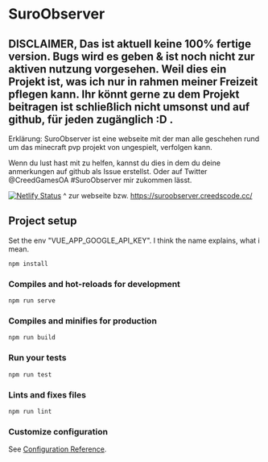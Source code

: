 # SuroObserver
## DISCLAIMER, Das ist aktuell keine 100% fertige version. Bugs wird es geben & ist noch nicht zur aktiven nutzung vorgesehen. Weil dies ein Projekt ist, was ich nur in rahmen meiner Freizeit pflegen kann. Ihr könnt gerne zu dem Projekt beitragen ist schließlich nicht umsonst und auf github, für jeden zugänglich :D .

Erklärung: 
SuroObserver ist eine webseite mit der man alle geschehen rund um das minecraft pvp projekt von ungespielt, verfolgen kann.

Wenn du lust hast mit zu helfen, kannst du dies in dem du deine anmerkungen auf github als  Issue erstellst. Oder auf Twitter @CreedGamesOA #SuroObserver  mir zukommen lässt. 

[![Netlify Status](https://api.netlify.com/api/v1/badges/12efb4f5-79c3-4706-ab23-970fabc4006f/deploy-status)](https://suroobserver.creedscode.cc/)
^  zur webseite bzw. https://suroobserver.creedscode.cc/

## Project setup

Set the env "VUE_APP_GOOGLE_API_KEY". 
I think the name explains, what i mean.


```
npm install
```

### Compiles and hot-reloads for development
```
npm run serve
```

### Compiles and minifies for production
```
npm run build
```

### Run your tests
```
npm run test
```

### Lints and fixes files
```
npm run lint
```

### Customize configuration
See [Configuration Reference](https://cli.vuejs.org/config/).
